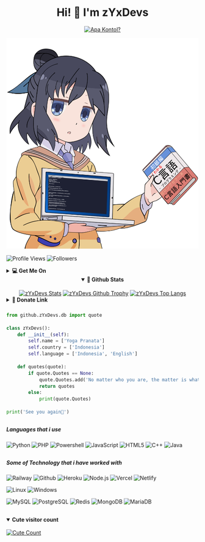 <h1 align="center">Hi! 👋 I'm zYxDevs</h1>

<p align="center">
  <a href="https://t.me/zYxDx"><img src="http://readme-typing-svg.herokuapp.com?color=1C71FA&center=true&vCenter=true&multiline=false&lines=A+Noob+Coder+From+Indonesia.;Python%2C+Html%2C+Css%2C+Javascript.;Love+Money+and+Life+is+Needed." alt="Apa Kontol?">
</p>

<p align="center">
  <a href="https://t.me/Yoga_CIC"><img src="https://github.com/CyberID-Ltd/zYxDevs-Profile-Requirements/blob/main/computer-programming-anime-programming-language-thread-animation-gril-f6c2888a88588db1f063bcfcbc84e6cf.png" alt="Yoga Pranata"></a>
</p>

<p align="left">
  <img src="https://komarev.com/ghpvc/?username=zYxDevs&color=blue&style=flat-square&label=Profile+Views" alt="Profile Views" /> <img src="https://img.shields.io/github/followers/zYxDevs?label=Followers" style=" float:left, margin-right:10px" alt="Followers" />
</p>

<details align="left">
    <summary><b>💻 Get Me On</b></summary><br/>
<a href="https://fb.me/yoga.xvip"><img src="https://github.com/CyberID-Ltd/zYxDevs-Profile-Requirements/blob/main/174848.svg" alt="facebook" width="20" height="20"></a>
&nbsp;&nbsp;
<a href="https://instagram.com/itzme.yoga.id"><img src="https://github.com/CyberID-Ltd/zYxDevs-Profile-Requirements/blob/main/174855.svg" alt="instagram" width="20" height="20"></a>
 &nbsp;&nbsp;
<a href="https://t.me/Yoga_CIC"><img src="https://github.com/CyberID-Ltd/zYxDevs-Profile-Requirements/blob/main/Telegram_logo.svg" alt="telegram" width="20" height="20"></a>
&nbsp;&nbsp;
<a href="https://twitter.com/AccountYoga"><img src="https://github.com/CyberID-Ltd/zYxDevs-Profile-Requirements/blob/main/466963.png" alt="twitter" width="20" height="20"></a>
&nbsp;&nbsp;
<a href="https://discordapp.com/users/659718688219332639"><img src="https://github.com/CyberID-Ltd/zYxDevs-Profile-Requirements/blob/main/discord_101785.svg" width="20.5" height="20.5" alt="discord"></a>
&nbsp;&nbsp;
<a href="https://yoga-project.vercel.app"><img src="https://github.com/CyberID-Ltd/zYxDevs-Profile-Requirements/blob/main/assets/github.svg" width="30" alt="Github.io" width="20" height="20"></a>
</details>

<details open align="center">
    <summary><b>📝 Github Stats</b></summary><br/>
<a href="https://github.com/zYxDevs"><img align="center" alt="zYxDevs Stats" src="https://github-readme-stats.vercel.app/api?username=zYxDevs&show_icons=true&theme=cobalt&count_private=true" /></a>
<a href="https://t.me/Yoga_CIC"><img align="center" alt="zYxDevs Github Trophy" src="https://github-profile-trophy.vercel.app/?username=zYxDevs&theme=dracula&row=1&column=7" /></a>
<a href="https://github.com/zYxDevs"><img align="center" alt="zYxDevs Top Langs" src="https://github-readme-stats.vercel.app/api/top-langs/?username=zYxDevs&theme=cobalt&layout=compact" /></a>
</details>

<details align="left">
    <summary><b>💸 Donate Link</b></summary><br/>
<a href="https://paypal.me/YogaPranataDMK"><img src="https://github.com/CyberID-Ltd/zYxDevs-Profile-Requirements/blob/main/888870.png"  width="20" height="20" alt="Paypal"></a>
&nbsp; &nbsp;
<a href="https://ko-fi.com/yogapranata"><img src="https://github.com/CyberID-Ltd/zYxDevs-Profile-Requirements/blob/main/1017087.png"  width="20" height="20" alt="Ko-fi"></a>
</details>

###

```python
from github.zYxDevs.db import quote

class zYxDevs():
    def __init__(self):
        self.name = ['Yoga Pranata']
        self.country = ['Indonesia']
        self.language = ['Indonesia', 'English']

    def quotes(quote):
        if quote.Quotes == None:
            quote.Quotes.add('No matter who you are, the matter is what you are.')
            return quotes
        else:
            print(quote.Quotes)

print('See you again👋')
```

##
##### Languages that i use

![Python](https://img.shields.io/badge/-Python-000000?style=flat&logo=python)
![PHP](https://img.shields.io/badge/-PHP-000000?style=flat&logo=php)
![Powershell](https://img.shields.io/badge/-PowerShell-000000?style=flat&logo=powershell)
![JavaScript](https://img.shields.io/badge/-JavaScript-000000?style=flat&logo=javascript)
![HTML5](https://img.shields.io/badge/-HTML5-000000?style=flat&logo=html5)
![C++](https://img.shields.io/badge/-C++-000000?style=flat&logo=c%2B%2B)
![Java](https://img.shields.io/badge/-Java-000000?style=flat&logo=java)
##
##### Some of Technology that i have worked with

![Railway](https://img.shields.io/badge/-Railway-222222?style=flat&logo=railway&logoColor=white)
![Github](https://img.shields.io/badge/-GitHub-222222?style=flat&logo=github&logoColor=white)
![Heroku](https://img.shields.io/badge/-Heroku-222222?style=flat&logo=heroku&logoColor=white)
![Node.js](https://img.shields.io/badge/-Node.js-222222?style=flat&logo=node.js&logoColor=white)
![Vercel](https://img.shields.io/badge/-Vercel-222222?style=flat&logo=vercel&logoColor=white)
![Netlify](https://img.shields.io/badge/-Netlify-222222?style=flat&logo=netlify&logoColor=white)

![Linux](https://img.shields.io/badge/OS-Linux-blue?&logo=Linux)
![Windows](https://img.shields.io/badge/OS-Windows-blue?&logo=Windows)

![MySQL](https://img.shields.io/badge/MySQL-white?&logo=MySQL)
![PostgreSQL](https://img.shields.io/badge/PostgreSQL-white?&logo=PostgreSQL)
![Redis](https://img.shields.io/badge/Redis-white?&logo=Redis)
![MongoDB](https://img.shields.io/badge/MongoDB-white?&logo=MongoDB)
![MariaDB](https://img.shields.io/badge/MariaDB-white?&logo=MariaDB&logoColor=black)

##
<details open>
<summary><b>Cute visitor count</b></summary>
<br>
<a href="https://t.me/Yoga_CIC"><img alt="Cute Count" src="https://count.getloli.com/get/@yoga?theme=rule34" /></a>
</details>
